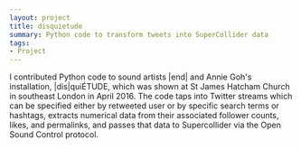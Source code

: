```yaml
---
layout: project
title: disquietude
summary: Python code to transform tweets into SuperCollider data
tags:
- Project
---
```


I contributed Python code to sound artists |end| and Annie Goh's installation, |dis|quiÉTUDE, which was shown at St James Hatcham Church in southeast London in April 2016. The code taps into Twitter streams which can be specified either by retweeted user or by specific search terms or hashtags, extracts numerical data from their associated follower counts, likes, and permalinks, and passes that data to Supercollider via the Open Sound Control protocol.